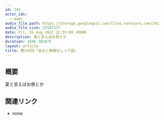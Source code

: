 ```yaml
---
id: 242
actor_ids:
  - mami
audio_file_path: https://storage.googleapis.com/files.nantyara.com/242.mp3
audio_file_size: 25187317
date: Fri, 26 Aug 2022 22:55:00 +0900
description: 夏と言えばお祭とか
duration: 1046.282875
layout: article
title: 第242回「虫まじ無理だしって話」
---
```

## 概要

夏と言えばお祭とか

## 関連リンク

* none
